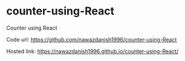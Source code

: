 # counter-using-React

Counter using React

Code url: https://github.com/nawazdanish1996/counter-using-React

Hosted link: https://nawazdanish1996.github.io/counter-using-React/